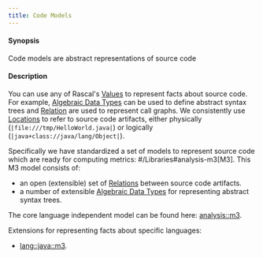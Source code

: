```yaml
---
title: Code Models
---
```


#### Synopsis

Code models are abstract representations of source code

#### Description

You can use any of Rascal's [Values](../../Rascal/Expressions/Values/) to represent facts about source code. 
For example, [Algebraic Data Types](../../Rascal/Declarations/AlgebraicDataType/) can be used to define 
abstract syntax trees and [Relation](../../Rascal/Expressions/Values/Relation) are used to represent call graphs. 
We consistently use [Locations](../../Rascal/Expressions/Values/Location/) to refer to source code artifacts, 
either physically (`|file:///tmp/HelloWorld.java|`) or logically (`|java+class://java/lang/Object|`).

Specifically we have standardized a set of models to represent source code which are ready 
for computing metrics: #/Libraries#analysis-m3[M3]. This M3 model consists of: 

*  an open (extensible) set of [Relations](../../Rascal/Expressions/Values/Relation/) between source code artifacts.
*  a number of extensible [Algebraic Data Types](../../Rascal/Declarations/AlgebraicDataType/)
  for representing abstract syntax trees. 

The core language independent model can be found here: [analysis::m3](../../Library/analysis/m3/index.md/).

Extensions for representing facts about specific languages:

* [lang::java::m3](../../Library/lang/java/m3/index.md/).

